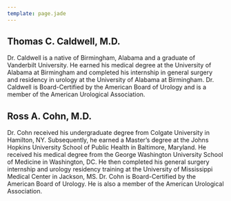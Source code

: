 ```yaml
---
template: page.jade
---
```


Thomas C. Caldwell, M.D.
------------------------

Dr. Caldwell is a native of Birmingham, Alabama and a graduate of Vanderbilt
University. He earned his medical degree at the University of Alabama at
Birmingham and completed his internship in general surgery and residency in
urology at the University of Alabama at Birmingham. Dr. Caldwell is
Board-Certified by the American Board of Urology and is a member of the
American Urological Association.

Ross A. Cohn, M.D.
------------------

Dr. Cohn received his undergraduate degree from Colgate University in Hamilton,
NY. Subsequently, he earned a Master’s degree at the Johns Hopkins University
School of Public Health in Baltimore, Maryland. He received his medical degree
from the George Washington University School of Medicine in Washington, DC. He
then completed his general surgery internship and urology residency training at
the University of Mississippi Medical Center in Jackson, MS. Dr. Cohn is
Board-Certified by the American Board of Urology. He is also a member of the
American Urological Association.
